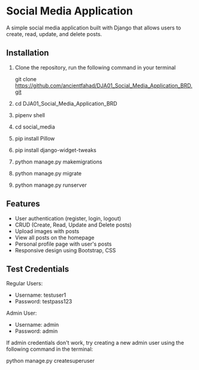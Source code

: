# Social Media Application

A simple social media application built with Django that allows users to create, read, update, and delete posts.

## Installation

1. Clone the repository, run the following command in your terminal

    git clone https://github.com/ancientfahad/DJA01_Social_Media_Application_BRD.git

2. cd DJA01_Social_Media_Application_BRD

3. pipenv shell

4. cd social_media

5. pip install Pillow

6. pip install django-widget-tweaks

7. python manage.py makemigrations

8. python manage.py migrate

9. python manage.py runserver

## Features

- User authentication (register, login, logout)
- CRUD (Create, Read, Update and Delete posts)
- Upload images with posts
- View all posts on the homepage
- Personal profile page with user's posts
- Responsive design using Bootstrap, CSS

## Test Credentials

Regular Users:
- Username: testuser1
- Password: testpass123

Admin User:
- Username: admin
- Password: admin

If admin credentials don't work, try creating a new admin user using the following command in the terminal:

python manage.py createsuperuser